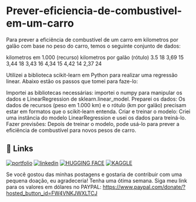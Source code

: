 # Prever-eficiencia-de-combustivel-em-um-carro

Para prever a eficiência de combustível de um carro em kilometros por galão com base no peso do carro, temos o seguinte conjunto de dados:

kilometros em 1.000 (recurso) kilometros por galão (rótulo)
3.5 18
3,69 15
3,44 18
3,43 16
4,34 15
4,42 14
2,37 24

Utilizei a biblioteca scikit-learn em Python para realizar uma regressão linear. Abaixo estão os passos que tomei para faze-lo:

Importei as bibliotecas necessárias: importei o numpy para manipular os dados e LinearRegression de sklearn.linear_model.
Preparei os dados: Os dados de recursos (peso em 1.000 km) e o rótulo (km por galão) precisam estar em formatos que o scikit-learn entenda.
Criar e treinar o modelo: Criei uma instância do modelo LinearRegression e usei os dados para treiná-lo.
Fazer previsões: Depois de treinar o modelo,  pode usá-lo para prever a eficiência de combustível para novos pesos de carro.


## 🔗 Links
[![portfolio](https://img.shields.io/badge/my_portfolio-000?style=for-the-badge&logo=ko-fi&logoColor=white)](https://medium.com/@gilnei809/gilnei-azambuja-borges-analista-de-dados-e-administrador-de-banco-de-dados-8774175b0e46)
[![linkedin](https://img.shields.io/badge/linkedin-0A66C2?style=for-the-badge&logo=linkedin&logoColor=white)](https://www.linkedin.com/in/gilnei-azambuja-borges-1a83432b)
[![HUGGING FACE](https://img.shields.io/badge/HuggingFace-e5f21d?style=for-the-badge&logo=HuggingFace&logoColor=yellow)](https://huggingface.co/bluesky2019)
[![KAGGLE](https://img.shields.io/badge/Kaggle-1DA1F2?style=for-the-badge&logo=twitter&logoColor=white)](https://www.kaggle.com/gilneiborges)


Se você gostou das minhas postagens e gostaria de contribuir com uma pequena doação, eu agradeceria! Tenha uma ótima semana. Siga meu link para os valores em dólares no PAYPAL: https://www.paypal.com/donate/?hosted_button_id=FW4VNKJWXLTCJ
